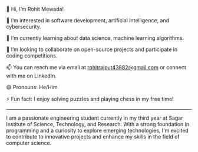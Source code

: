 👋 Hi, I’m Rohit Mewada!

👀 I’m interested in software development, artificial intelligence, and cybersecurity.

🌱 I’m currently learning about data science, machine learning algorithms.

💞️ I’m looking to collaborate on open-source projects and participate in coding competitions.

📫 You can reach me via email at rohitrajput43882@gmail.com or connect with me on LinkedIn.

😄 Pronouns: He/Him

⚡ Fun fact: I enjoy solving puzzles and playing chess in my free time!

---

I am a passionate engineering student currently in my third year at Sagar Institute of Science, Technology, and Research. With a strong foundation in programming and a curiosity to explore emerging technologies, I'm excited to contribute to innovative projects and enhance my skills in the field of computer science.
